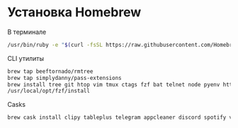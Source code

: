 # Установка Homebrew

В терминале
```bash
/usr/bin/ruby -e "$(curl -fsSL https://raw.githubusercontent.com/Homebrew/install/master/install)"
```

CLI утилиты
```bash
brew tap beeftornado/rmtree
brew tap simplydanny/pass-extensions
brew install tree git htop vim tmux ctags fzf bat telnet node pyenv httpie pass pass-update mosh pinentry-mac
/usr/local/opt/fzf/install
```

Casks
```bash
brew cask install clipy tableplus telegram appcleaner discord spotify visual-studio-code notion tunnelblick adur1990/tap/passformacos
```
